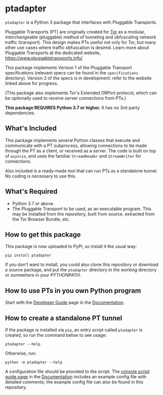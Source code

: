 # ptadapter

`ptadapter` is a Python 3
package that interfaces with Pluggable Transports.

Pluggable Transports (PT) are originally created for [Tor] as a modular,
interchangeable (pluggable) method of tunneling and obfuscating
network traffic (transport). This design makes PTs useful not only for
Tor, but many other use cases where traffic obfuscation is desired.
Learn more about Pluggable Transports at the dedicated website,
https://www.pluggabletransports.info/

[Tor]: https://torproject.org/

This package implements Version 1 of the Pluggable Transport
specifications (relevant specs can be found in the `specifications`
directory). Version 2 of the specs is in development: refer to the
website linked above for progress.

(This package also implements Tor's Extended ORPort protocol, which
can be optionally used to receive server connections from PTs.)

**This package REQUIRES Python 3.7 or higher.** It has no 3rd-party
dependencies.

## What's Included

This package implements several Python classes that execute and
communicate with a PT subprocess, allowing connections to be made
through the PT as a client, or received as a server.
The code is built on top of `asyncio`, and uses the familiar
`StreamReader` and `StreamWriter` for connections.

Also included is a ready-made tool that can run PTs as a standalone
tunnel. No coding is necessary to use this.

## What's Required

* Python 3.7 or above.
* The Pluggable Transport to be used, as an executable program. This
  may be installed from the repository, built from source, extracted
  from the Tor Browser Bundle, etc.

## How to get this package

This package is now uploaded to PyPI, so install it the usual way:

    pip install ptadapter

If you don't want to install, you could also
clone this repository or download a source package, and put the
`ptadapter` directory in the working directory or somewhere in your
PYTHONPATH.

## How to use PTs in you own Python program

Start with the [Developer Guide] page in the [Documentation]. 

[Developer Guide]: https://ptadapter.readthedocs.io/en/latest/dev.html 
[Documentation]: https://ptadapter.readthedocs.io/en/latest/index.html

## How to create a standalone PT tunnel

If the package is installed via `pip`, an entry script called
`ptadapter` is created, so run the command below to see usage:

    ptadapter --help

Otherwise, run:

    python -m ptadapter --help

A configuration file should be provided to the script.
The [console script guide page] in the [Documentation] includes
an example config file with detailed comments; the example config file
can also be found in this repository.

[console script guide page]: https://ptadapter.readthedocs.io/en/latest/console_script.html

